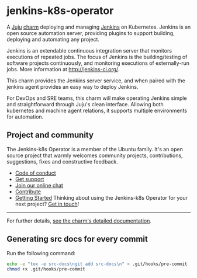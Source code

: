 # jenkins-k8s-operator

A [Juju](https://juju.is/) [charm](https://juju.is/docs/olm/charmed-operators)
deploying and managing [Jenkins](https://jenkins.io/) on Kubernetes. Jenkins is an open source
automation server, providing plugins to support building, deploying and automating any project.

Jenkins is an extendable continuous integration server that monitors executions of repeated jobs. 
The focus of Jenkins is the building/testing of software projects continuously, and monitoring
executions of externally-run jobs. More information at http://jenkins-ci.org/.

This charm provides the Jenkins server service, and when paired with the
jenkins agent provides an easy way to deploy Jenkins.

For DevOps and SRE teams, this charm will make operating Jenkins simple and straightforward
through Juju's clean interface. Allowing both kubernetes and machine agent relations, it supports
multiple environments for automation.


## Project and community

The Jenkins-k8s Operator is a member of the Ubuntu family. It's an open source
project that warmly welcomes community projects, contributions, suggestions,
fixes and constructive feedback.
* [Code of conduct](https://ubuntu.com/community/code-of-conduct)
* [Get support](https://discourse.charmhub.io/)
* [Join our online chat](https://chat.charmhub.io/charmhub/channels/charm-dev)
* [Contribute](https://charmhub.io/jenkins-k8s/docs/contributing)
* [Getting Started](https://charmhub.io/jenkins-k8s/docs/tutorial-getting-started)
Thinking about using the Jenkins-k8s Operator for your next project? 
[Get in touch](https://chat.charmhub.io/charmhub/channels/charm-dev)!

---

For further details,
[see the charm's detailed documentation](https://charmhub.io/jenkins-k8s/docs).

## Generating src docs for every commit

Run the following command:


```bash
echo -e "tox -e src-docs\ngit add src-docs\n" > .git/hooks/pre-commit
chmod +x .git/hooks/pre-commit
```
